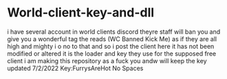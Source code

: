 # World-client-key-and-dll
i have several account in world clients discord theyre staff will ban you and give you a wonderful tag the reads (WC Banned Kick Me) as if they are all high and mighty i o no to that and so i post the client here it has not been modified or altered it is the loader and key they use for the supposed free client i am making this repository as a fuck you andw will keep the key updated
7/2/2022
Key:FurrysAreHot
No Spaces
